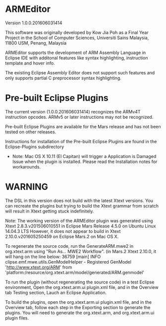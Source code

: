 # ARMEditor
Version 1.0.0.201606031414

This software was originally developed by Kow Jia Poh as a Final Year Project in the School of Computer Sciences, Universiti Sains Malaysia, 11800 USM, Penang, Malaysia

ARMEditor supports the development of ARM Assembly Language in Eclipse IDE 
with additonal features like syntax highlighting, instruction template and hover info.

The existing Eclipse Assembly Editor does not support such features and only supports partial C preprocessor syntax highlighting.

# Pre-built Eclipse Plugins
The current version (1.0.0.201606031414) recognizes the ARMv4T instruction opcodes. 
ARMv5 or later instructions may not be recognized. 

Pre-built Eclipse Plugins are available for the Mars release and has not been tested on other releases.

Instructions for installation of the Pre-built Eclipse Plugins are found in the Eclipse-Plugins subdirectory

* Note: Mac OS X 10.11 (El Capitan) will trigger a Application is Damaged Issue when the plugin is installed.
Please read the Installation notes for workarounds.

# WARNING
The DSL in this version does not build with the latest Xtext versions.
You can recreate the plugins but trying to build the Xtext grammar from scratch will result in Xtext getting stuck indefinitely.

Note:
The working version of the ARMEditor plugin was generated using Xtext 2.8.3.v201506010551 in Eclipse Mars Release 4.5.0 on Ubuntu Linux 14.04.3 LTS
However, it does not appear to build in Xtext 2.10.0.v201605250459 on Eclipse Mars.2 on Mac OS X.

To regenerate the source code, run the GenerateARM.mwe2 in org.xtext.arm using "Run As... MWE2 Workflow".
(in Mars.2 Xtext 2.10.0, it will hang on the line below:
36759 [main] INFO  clipse.emf.mwe.utils.GenModelHelper  - Registered GenModel 'http://www.xtext.org/ARM' from 'platform:/resource/org.xtext.arm/model/generated/ARM.genmodel'

To run the plugin (without regenerating the source code) in a test Eclipse environment,
Open the org.xtext.arm.ui plugin.xml file, and in the Overview tab Testing section, Lauch an Eclipse Application.

To build the plugins, open the org.xtext.arm.ui plugin.xml file, and in the Overview tab,
follow each step in the Exporting section to generate the plugins. You will need to generate the org.xtext.arm, and org.xtext.arm.ui plugin files.

